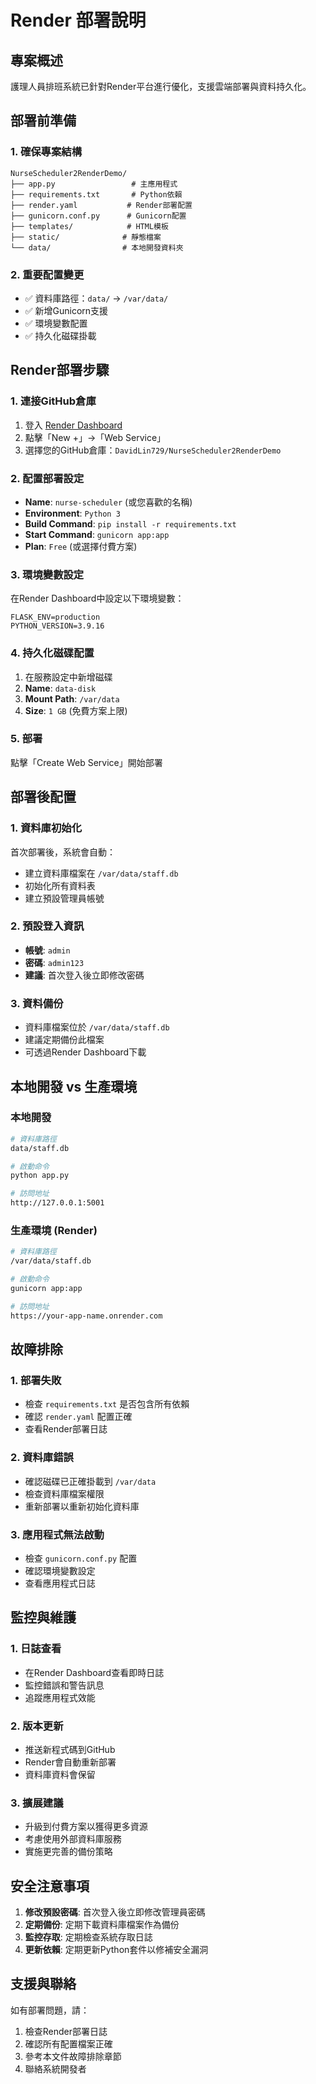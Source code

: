 # Render 部署說明

## 專案概述
護理人員排班系統已針對Render平台進行優化，支援雲端部署與資料持久化。

## 部署前準備

### 1. 確保專案結構
```
NurseScheduler2RenderDemo/
├── app.py                 # 主應用程式
├── requirements.txt       # Python依賴
├── render.yaml           # Render部署配置
├── gunicorn.conf.py      # Gunicorn配置
├── templates/            # HTML模板
├── static/              # 靜態檔案
└── data/                # 本地開發資料夾
```

### 2. 重要配置變更
- ✅ 資料庫路徑：`data/` → `/var/data/`
- ✅ 新增Gunicorn支援
- ✅ 環境變數配置
- ✅ 持久化磁碟掛載

## Render部署步驟

### 1. 連接GitHub倉庫
1. 登入 [Render Dashboard](https://dashboard.render.com/)
2. 點擊「New +」→「Web Service」
3. 選擇您的GitHub倉庫：`DavidLin729/NurseScheduler2RenderDemo`

### 2. 配置部署設定
- **Name**: `nurse-scheduler` (或您喜歡的名稱)
- **Environment**: `Python 3`
- **Build Command**: `pip install -r requirements.txt`
- **Start Command**: `gunicorn app:app`
- **Plan**: `Free` (或選擇付費方案)

### 3. 環境變數設定
在Render Dashboard中設定以下環境變數：
```
FLASK_ENV=production
PYTHON_VERSION=3.9.16
```

### 4. 持久化磁碟配置
1. 在服務設定中新增磁碟
2. **Name**: `data-disk`
3. **Mount Path**: `/var/data`
4. **Size**: `1 GB` (免費方案上限)

### 5. 部署
點擊「Create Web Service」開始部署

## 部署後配置

### 1. 資料庫初始化
首次部署後，系統會自動：
- 建立資料庫檔案在 `/var/data/staff.db`
- 初始化所有資料表
- 建立預設管理員帳號

### 2. 預設登入資訊
- **帳號**: `admin`
- **密碼**: `admin123`
- **建議**: 首次登入後立即修改密碼

### 3. 資料備份
- 資料庫檔案位於 `/var/data/staff.db`
- 建議定期備份此檔案
- 可透過Render Dashboard下載

## 本地開發 vs 生產環境

### 本地開發
```bash
# 資料庫路徑
data/staff.db

# 啟動命令
python app.py

# 訪問地址
http://127.0.0.1:5001
```

### 生產環境 (Render)
```bash
# 資料庫路徑
/var/data/staff.db

# 啟動命令
gunicorn app:app

# 訪問地址
https://your-app-name.onrender.com
```

## 故障排除

### 1. 部署失敗
- 檢查 `requirements.txt` 是否包含所有依賴
- 確認 `render.yaml` 配置正確
- 查看Render部署日誌

### 2. 資料庫錯誤
- 確認磁碟已正確掛載到 `/var/data`
- 檢查資料庫檔案權限
- 重新部署以重新初始化資料庫

### 3. 應用程式無法啟動
- 檢查 `gunicorn.conf.py` 配置
- 確認環境變數設定
- 查看應用程式日誌

## 監控與維護

### 1. 日誌查看
- 在Render Dashboard查看即時日誌
- 監控錯誤和警告訊息
- 追蹤應用程式效能

### 2. 版本更新
- 推送新程式碼到GitHub
- Render會自動重新部署
- 資料庫資料會保留

### 3. 擴展建議
- 升級到付費方案以獲得更多資源
- 考慮使用外部資料庫服務
- 實施更完善的備份策略

## 安全注意事項

1. **修改預設密碼**: 首次登入後立即修改管理員密碼
2. **定期備份**: 定期下載資料庫檔案作為備份
3. **監控存取**: 定期檢查系統存取日誌
4. **更新依賴**: 定期更新Python套件以修補安全漏洞

## 支援與聯絡

如有部署問題，請：
1. 檢查Render部署日誌
2. 確認所有配置檔案正確
3. 參考本文件故障排除章節
4. 聯絡系統開發者 
